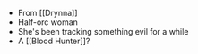 - From [[Drynna]]
- Half-orc woman
- She's been tracking something evil for a while
- A [[Blood Hunter]]?